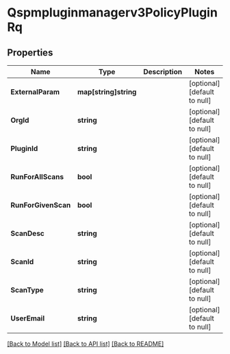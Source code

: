 # Qspmpluginmanagerv3PolicyPluginRq

## Properties
Name | Type | Description | Notes
------------ | ------------- | ------------- | -------------
**ExternalParam** | **map[string]string** |  | [optional] [default to null]
**OrgId** | **string** |  | [optional] [default to null]
**PluginId** | **string** |  | [optional] [default to null]
**RunForAllScans** | **bool** |  | [optional] [default to null]
**RunForGivenScan** | **bool** |  | [optional] [default to null]
**ScanDesc** | **string** |  | [optional] [default to null]
**ScanId** | **string** |  | [optional] [default to null]
**ScanType** | **string** |  | [optional] [default to null]
**UserEmail** | **string** |  | [optional] [default to null]

[[Back to Model list]](../README.md#documentation-for-models) [[Back to API list]](../README.md#documentation-for-api-endpoints) [[Back to README]](../README.md)

